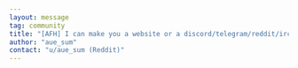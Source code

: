 ```yaml
---
layout: message
tag: community
title: "[AFH] I can make you a website or a discord/telegram/reddit/irc/matrix bot ranging from 0.05 XMR"
author: "aue_sum"	
contact: "u/aue_sum (Reddit)"
---
```

